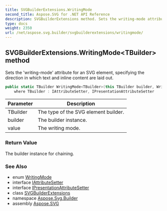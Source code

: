```yaml
---
title: SVGBuilderExtensions.WritingMode
second_title: Aspose.SVG for .NET API Reference
description: SVGBuilderExtensions method. Sets the writing-mode attribute for an SVG element specifying the direction in which text and inline content are laid out
type: docs
weight: 2350
url: /net/aspose.svg.builder/svgbuilderextensions/writingmode/
---
```

## SVGBuilderExtensions.WritingMode&lt;TBuilder&gt; method

Sets the 'writing-mode' attribute for an SVG element, specifying the direction in which text and inline content are laid out.

```csharp
public static TBuilder WritingMode<TBuilder>(this TBuilder builder, WritingMode value)
    where TBuilder : IAttributeSetter, IPresentationAttributeSetter
```

| Parameter | Description |
| --- | --- |
| TBuilder | The type of the SVG element builder. |
| builder | The builder instance. |
| value | The writing mode. |

### Return Value

The builder instance for chaining.

### See Also

* enum [WritingMode](../../writingmode/)
* interface [IAttributeSetter](../../iattributesetter/)
* interface [IPresentationAttributeSetter](../../ipresentationattributesetter/)
* class [SVGBuilderExtensions](../)
* namespace [Aspose.Svg.Builder](../../../aspose.svg.builder/)
* assembly [Aspose.SVG](../../../)
